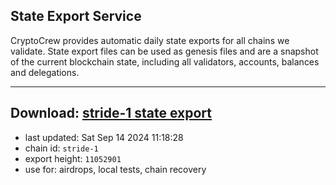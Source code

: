 ## State Export Service
CryptoCrew provides automatic daily state exports for all chains we validate. State export files can be used as genesis files and are a snapshot of the current blockchain state, including all validators, accounts, balances and delegations.

---
**Download: [stride-1 state export](https://dl-eu2.ccvalidators.com/SERVICE/stride/stride-1_export_11052901.json)**
---

- last updated: Sat Sep 14 2024 11:18:28
- chain id: `stride-1`
- export height: `11052901`
- use for: airdrops, local tests, chain recovery
